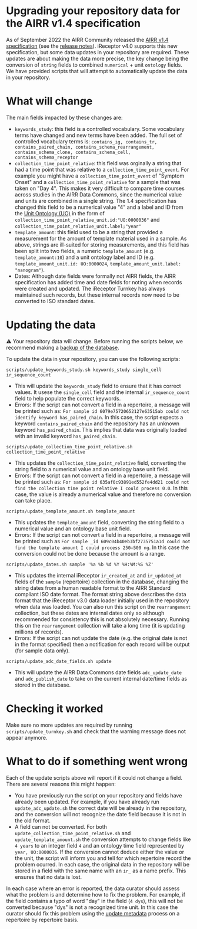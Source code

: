 # Upgrading your repository data for the AIRR v1.4 specification

As of September 2022 the AIRR Community released the [AIRR v1.4 specification](https://www.antibodysociety.org/airr-community/airr-community-standards-v1-4-now-available/) (see the [release notes](https://docs.airr-community.org/en/stable/news.html)). iReceptor v4.0 supports this new specification, but some data updates in your repository are required. These updates are about making the data more precise, the key change being the conversion of `string` fields to combined `numerical` + unit `ontology` fields. We have provided scripts that will attempt to automatically update the data in your repository.

# What will change

The main fields impacted by these changes are:
- `keywords_study`: this field is a controlled vocabulary. Some vocabulary terms have changed and new terms have been added. The full set of controlled vocabulary terms is: `contains_ig, contains_tr, contains_paired_chain, contains_schema_rearrangement, contains_schema_clone, contains_schema_cell, contains_schema_receptor`
- `collection_time_point_relative`: this field was orginally a string that had a time point that was relative to a `collection_time_point_event`. For example you might have a `collection_time_point_event` of "Symptom Onset" and a `collection_time_point_relative` for a sample that was taken on "Day 4". This makes it very difficult to compare time courses across studies in the AIRR Data Commons, since the numerical value and units are combined in a single string. The 1.4 specification has changed this field to be a numerical value "4" and a label and ID from the [Unit Ontology (UO)](https://www.ebi.ac.uk/ols/search?q=year&ontology=uo) in the form of `collection_time_point_relative_unit.id:"UO:0000036"` and `collection_time_point_relative_unit.label;"year"`
- `template_amount`: this field used to be a string that provided a measurement for the amount of template material used in a sample. As above, strings are ill-suited for storing measurements, and this field has  been split into two fields, a numeric `template_amount` (e.g. `template_amount:10`) and a unit ontology label and ID (e.g. `template_amount_unit.id: UO:0000024`, `template_amount_unit.label: "nanogram"`).
- Dates: Although date fields were formally not AIRR fields, the AIRR specification has added time and date fields for noting when records were created and updated. The iReceptor Turnkey has always maintained such records, but these internal records now need to be converted to ISO standard dates. 

# Updating the data

:warning: Your repository data will change. Before running the scripts below, we recommend making 
a [backup of the database](database_backup.md).

To update the data in your repository, you can use the following scripts:

```
scripts/update_keywords_study.sh keywords_study single_cell ir_sequence_count
```
- This will update the `keywords_study` field to ensure that it has correct values. It usese the `single_cell` field and the internal `ir_sequence_count` field to help populate the correct keywords.
- Errors: If the script can not convert a field in a repertoire, a message will be printed such as: `For sample id 6079e75720652127e63515ab could not identify keyword has_paired_chain`. In this case, the script expects a keyword `contains_paired_chain` and the repository has an unknown keyword `has_paired_chain`. This implies that data was originally loaded with an invalid keyword `has_paired_chain`.

```
scripts/update_collection_time_point_relative.sh collection_time_point_relative
```
- This updates the `collection_time_point_relative` field, converting the string field to a numerical value and an ontology base unit field.
- Errors: If the script can not convert a field in a repertoire, a message will be printed such as: `For sample id 635af0c93891ed552fe4dd21 could not find the collection time point relative I could process 0.0`. In this case, the value is already a numerical value and therefore no conversion can take place.  

```
scripts/update_template_amount.sh template_amount
```
- This updates the `template_amount` field, converting the string field to a numerical value and an ontology base unit field.
- Errors: If the script can not convert a field in a repertoire, a message will be printed such as `For sample _id 609c04b40eb3bf2735751a1d could not find the template amount I could process 250–500 ng`. In this case the conversion could not be done because the amount is a range.

```
scripts/update_dates.sh sample '%a %b %d %Y %H:%M:%S %Z'
```
- This updates the internal iReceptor `ir_created_at` and `ir_updated_at` fields of the `sample` (repertoire) collection in the database, changing the string dates from a human readable format to the AIRR Standard compliant ISO date format. The format string above describes the data format that the iReceptor v3.0 data loader initially used in the repository when data was loaded. You can also run this script on the `rearrangement` collection, but these dates are internal dates only so although recommended for consistency this is not absolutely necessary. Running this on the `rearrangement` collection will take a long time (it is updating millions of records).
- Errors: If the script can not update the date (e.g. the original date is not in the format specified) then a notification for each record will be output (for sample data only).

```
scripts/update_adc_date_fields.sh update
```
- This will update the AIRR Data Commons date fields `adc_update_date` and `adc_publish_date` to take on the current internal date/time fields as stored in the database. 

# Checking it worked

Make sure no more updates are required by running `scripts/update_turnkey.sh` and check that the warning message does not appear anymore.

# What to do if something went wrong

Each of the update scripts above will report if it could not change a field. There are several reasons this might happen:

- You have previously run the script on your repository and fields have already been updated. For example, if you have already run `update_adc_update.sh` the correct date will be already in the repository, and the conversion will not recognize the date field because it is not in the old format.
- A field can not be converted. For both `update_collection_time_point_relative.sh` and `update_template_amount.sh` the conversion attempts to change fields like `4 years` to an integer field `4` and an ontology time field represented by `year, UO:0000036`. If the conversion cannot deduce either the value or the unit, the script will inform you and tell for which repertoire record the problem ocurred. In each case, the original data in the repository will be stored in a field with the same name with an `ir_` as a name prefix. This ensures that no data is lost.

In each case where an error is reported, the data curator should assess what the problem is and determine how to fix the problem. For example, if the field contains a typo of word "day" in the field (`4 dys`), this will not be converted because "dys" is not a recognized time unit. In this case the curator should fix this problem using the [update metadata](../README.md#updating-repertoire-metadata) process on a repertoire by repertoire basis. 
